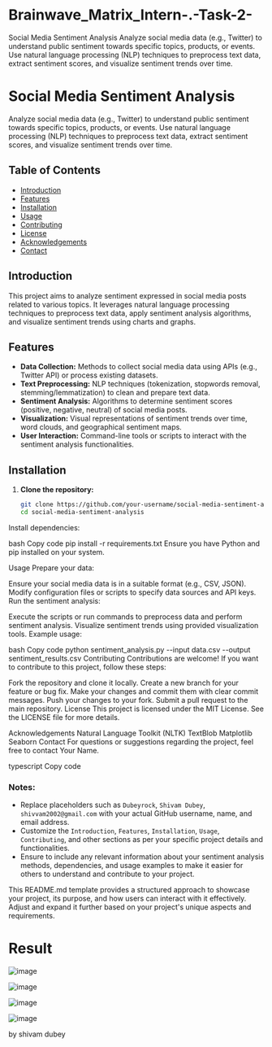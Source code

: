 # Brainwave_Matrix_Intern-.-Task-2-

Social Media Sentiment Analysis Analyze social media data (e.g., Twitter) to understand public sentiment towards specific topics, products, or events. Use natural language processing (NLP) techniques to preprocess text data, extract sentiment scores, and visualize sentiment trends over time.
# Social Media Sentiment Analysis

Analyze social media data (e.g., Twitter) to understand public sentiment towards specific topics, products, or events. Use natural language processing (NLP) techniques to preprocess text data, extract sentiment scores, and visualize sentiment trends over time.

## Table of Contents

- [Introduction](#introduction)
- [Features](#features)
- [Installation](#installation)
- [Usage](#usage)
- [Contributing](#contributing)
- [License](#license)
- [Acknowledgements](#acknowledgements)
- [Contact](#contact)

## Introduction

This project aims to analyze sentiment expressed in social media posts related to various topics. It leverages natural language processing techniques to preprocess text data, apply sentiment analysis algorithms, and visualize sentiment trends using charts and graphs.

## Features

- **Data Collection:** Methods to collect social media data using APIs (e.g., Twitter API) or process existing datasets.
- **Text Preprocessing:** NLP techniques (tokenization, stopwords removal, stemming/lemmatization) to clean and prepare text data.
- **Sentiment Analysis:** Algorithms to determine sentiment scores (positive, negative, neutral) of social media posts.
- **Visualization:** Visual representations of sentiment trends over time, word clouds, and geographical sentiment maps.
- **User Interaction:** Command-line tools or scripts to interact with the sentiment analysis functionalities.

## Installation

1. **Clone the repository:**

   ```bash
   git clone https://github.com/your-username/social-media-sentiment-analysis.git
   cd social-media-sentiment-analysis
Install dependencies:

bash
Copy code
pip install -r requirements.txt
Ensure you have Python and pip installed on your system.

Usage
Prepare your data:

Ensure your social media data is in a suitable format (e.g., CSV, JSON).
Modify configuration files or scripts to specify data sources and API keys.
Run the sentiment analysis:

Execute the scripts or run commands to preprocess data and perform sentiment analysis.
Visualize sentiment trends using provided visualization tools.
Example usage:

bash
Copy code
python sentiment_analysis.py --input data.csv --output sentiment_results.csv
Contributing
Contributions are welcome! If you want to contribute to this project, follow these steps:

Fork the repository and clone it locally.
Create a new branch for your feature or bug fix.
Make your changes and commit them with clear commit messages.
Push your changes to your fork.
Submit a pull request to the main repository.
License
This project is licensed under the MIT License. See the LICENSE file for more details.

Acknowledgements
Natural Language Toolkit (NLTK)
TextBlob
Matplotlib
Seaborn
Contact
For questions or suggestions regarding the project, feel free to contact Your Name.

typescript
Copy code

### Notes:
- Replace placeholders such as `Dubeyrock`, `Shivam Dubey`, `shivvam2002@gmail.com` with your actual GitHub username, name, and email address.
- Customize the `Introduction`, `Features`, `Installation`, `Usage`, `Contributing`, and other sections as per your specific project details and functionalities.
- Ensure to include any relevant information about your sentiment analysis methods, dependencies, and usage examples to make it easier for others to understand and contribute to your project.

This README.md template provides a structured approach to showcase your project, its purpose, and how users  can interact with it effectively. Adjust and expand it further based on your project's unique aspects and requirements.




# Result 





![image](https://github.com/Dubeyrock/Brainwave_Matrix_Intern-.-Task-2-/assets/96882359/c798e7c6-33a6-4861-b005-738a9edb6d43)

![image](https://github.com/Dubeyrock/Brainwave_Matrix_Intern-.-Task-2-/assets/96882359/174ffbe6-5dda-4691-af1d-e50673873fe3)


![image](https://github.com/Dubeyrock/Brainwave_Matrix_Intern-.-Task-2-/assets/96882359/815a5c54-655f-46fb-a2f7-1f235ab7d3fd)

![image](https://github.com/Dubeyrock/Brainwave_Matrix_Intern-.-Task-2-/assets/96882359/254c9143-a2b2-4619-bfa6-6faac2c28caf)


by shivam dubey
